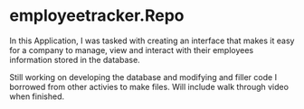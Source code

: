# employeetracker.Repo

In this Application, I was tasked with creating an interface that makes it easy for a company to manage, view and interact with their employees information stored in the database.

Still working on developing the database and modifying and filler code I borrowed from other activies to make files. Will include walk through video when finished.